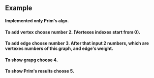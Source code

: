## Example
#### Implemented only Prim's algo.
#### To add vertex choose number 2. (Vertexes indexes start from 0).
#### To add edge choose number 3. After that input 2 numbers, which are vertexes numbers of this graph, and edge's weight.
#### To show grapg choose 4.
#### To show Prim's results choose 5.